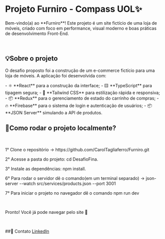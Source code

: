 # Projeto Furniro - Compass UOL✨
<p>Bem-vindo(a) ao **Furniro**! Este projeto é um site fictício de uma loja de móveis, criado com foco em performance, visual moderno e boas práticas de desenvolvimento Front-End.</p>
<br>

## 💡Sobre o projeto
<p>O desafio proposto foi a construção de um e-commerce fictício para uma loja de móveis. A aplicação foi desenvolvida com:</p>
- ⚛️ **React** para a construção da interface;
- 🟨 **TypeScript** para tipagem segura;
- 🎨 **Tailwind CSS** para estilização rápida e responsiva;
- 📦 **Redux** para o gerenciamento de estado do carrinho de compras;
- 🔥 **Firebase** para o sistema de login e autenticação de usuários;
- 📦 **JSON Server** simulando a API de produtos.
<br>

## 🔎Como rodar o projeto localmente?
<p  Para acessar o projeto você deve seguir alguns passos. Confira:</p>
<br>

<p> 1° Clone o repositório -> https://github.com/CarolTagliaferro/Furniro.git </p>
<p> 2° Acesse a pasta do projeto: cd DesafioFina.</p>
<p> 3° Instale as dependências: npm install.</p>
<p> 6° Para rodar o servidor dê o comando(em um terminal separado) -> json-server --watch src/services/products.json --port 3001</p>
<p> 7° Para iniciar o projeto no navegador dê o comando npm run dev</p>
<br>
<p> Pronto! Você já pode navegar pelo site 🚀</p>
<br>

##🤝 Contato
[LinkedIn](https://www.linkedin.com/in/ana-tagliaferro-2b8467268/)

